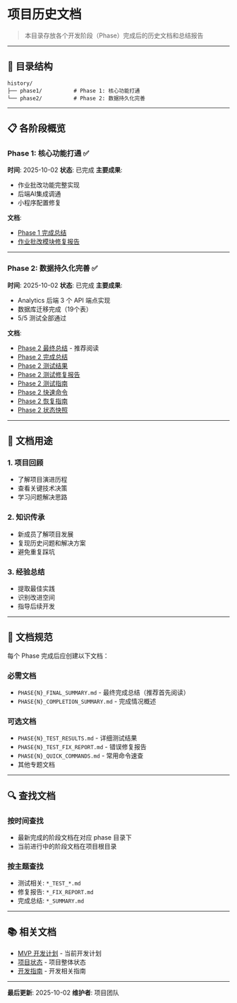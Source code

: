 # 项目历史文档

> 本目录存放各个开发阶段（Phase）完成后的历史文档和总结报告

---

## 📁 目录结构

```
history/
├── phase1/          # Phase 1: 核心功能打通
└── phase2/          # Phase 2: 数据持久化完善
```

---

## 📋 各阶段概览

### Phase 1: 核心功能打通 ✅

**时间**: 2025-10-02
**状态**: 已完成
**主要成果**:
- 作业批改功能完整实现
- 后端AI集成调通
- 小程序配置修复

**文档**:
- [Phase 1 完成总结](phase1/PHASE1_COMPLETION_SUMMARY.md)
- [作业批改模块修复报告](phase1/HOMEWORK_REPAIR_REPORT.md)

---

### Phase 2: 数据持久化完善 ✅

**时间**: 2025-10-02
**状态**: 已完成
**主要成果**:
- Analytics 后端 3 个 API 端点实现
- 数据库迁移完成（19个表）
- 5/5 测试全部通过

**文档**:
- [Phase 2 最终总结](phase2/PHASE2_FINAL_SUMMARY.md) - 推荐阅读
- [Phase 2 完成总结](phase2/PHASE2_COMPLETION_SUMMARY.md)
- [Phase 2 测试结果](phase2/PHASE2_TEST_RESULTS.md)
- [Phase 2 测试修复报告](phase2/PHASE2_TEST_FIX_REPORT.md)
- [Phase 2 测试指南](phase2/PHASE2_TEST_GUIDE.md)
- [Phase 2 快速命令](phase2/PHASE2_QUICK_COMMANDS.md)
- [Phase 2 恢复指南](phase2/PHASE2_RECOVERY_GUIDE.md)
- [Phase 2 状态快照](phase2/PHASE2_STATUS_SNAPSHOT.md)

---

## 🎯 文档用途

### 1. 项目回顾
- 了解项目演进历程
- 查看关键技术决策
- 学习问题解决思路

### 2. 知识传承
- 新成员了解项目发展
- 复现历史问题和解决方案
- 避免重复踩坑

### 3. 经验总结
- 提取最佳实践
- 识别改进空间
- 指导后续开发

---

## 📝 文档规范

每个 Phase 完成后应创建以下文档：

### 必需文档
- `PHASE{N}_FINAL_SUMMARY.md` - 最终完成总结（推荐首先阅读）
- `PHASE{N}_COMPLETION_SUMMARY.md` - 完成情况概述

### 可选文档
- `PHASE{N}_TEST_RESULTS.md` - 详细测试结果
- `PHASE{N}_TEST_FIX_REPORT.md` - 错误修复报告
- `PHASE{N}_QUICK_COMMANDS.md` - 常用命令速查
- 其他专题文档

---

## 🔍 查找文档

### 按时间查找
- 最新完成的阶段文档在对应 phase 目录下
- 当前进行中的阶段文档在项目根目录

### 按主题查找
- 测试相关: `*_TEST_*.md`
- 修复报告: `*_FIX_REPORT.md`
- 完成总结: `*_SUMMARY.md`

---

## 📚 相关文档

- [MVP 开发计划](../../MVP-DEVELOPMENT-PLAN.md) - 当前开发计划
- [项目状态](../STATUS.md) - 项目整体状态
- [开发指南](../development/) - 开发相关指南

---

**最后更新**: 2025-10-02
**维护者**: 项目团队
